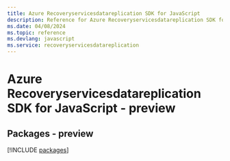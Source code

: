 ```yaml
---
title: Azure Recoveryservicesdatareplication SDK for JavaScript
description: Reference for Azure Recoveryservicesdatareplication SDK for JavaScript
ms.date: 04/08/2024
ms.topic: reference
ms.devlang: javascript
ms.service: recoveryservicesdatareplication
---
```

# Azure Recoveryservicesdatareplication SDK for JavaScript - preview
## Packages - preview
[!INCLUDE [packages](recoveryservicesdatareplication-index.md)]